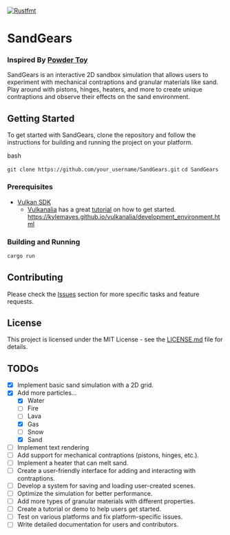 [![Rustfmt](https://github.com/jordan-schnur/SandGears/actions/workflows/.rustfmt.yml/badge.svg?branch=main)](https://github.com/jordan-schnur/SandGears/actions/workflows/.rustfmt.yml)
# SandGears
### Inspired By [Powder Toy](https://powdertoy.co.uk/)

SandGears is an interactive 2D sandbox simulation that allows users to experiment with mechanical contraptions and granular materials like sand. Play around with pistons, hinges, heaters, and more to create unique contraptions and observe their effects on the sand environment.

## Getting Started

To get started with SandGears, clone the repository and follow the instructions for building and running the project on your platform.

bash

`git clone https://github.com/your_username/SandGears.git`
`cd SandGears`

### Prerequisites

-   [Vulkan SDK](https://www.lunarg.com/vulkan-sdk/)
    - [Vulkanalia](https://github.com/KyleMayes/vulkanalia) has a great [tutorial](https://kylemayes.github.io/vulkanalia/development_environment.html) on how to get started. https://kylemayes.github.io/vulkanalia/development_environment.html

### Building and Running

```BASH
cargo run
```

## Contributing

Please check the [Issues](https://github.com/jordan-schnur/SandGears/issues) section for more specific tasks and feature requests.

## License

This project is licensed under the MIT License - see the [LICENSE.md](https://chat.openai.com/LICENSE.md) file for details.

## TODOs

- [x]  Implement basic sand simulation with a 2D grid.
- [x]  Add more particles...
   - [x] Water
   - [ ] Fire
   - [ ] Lava
   - [x] Gas
   - [ ] Snow
   - [x] Sand
- [ ]  Implement text rendering
- [ ]  Add support for mechanical contraptions (pistons, hinges, etc.).
- [ ]  Implement a heater that can melt sand.
- [ ]  Create a user-friendly interface for adding and interacting with contraptions.
- [ ]  Develop a system for saving and loading user-created scenes.
- [ ]  Optimize the simulation for better performance.
- [ ]  Add more types of granular materials with different properties.
- [ ]  Create a tutorial or demo to help users get started.
- [ ]  Test on various platforms and fix platform-specific issues.
- [ ]  Write detailed documentation for users and contributors.
